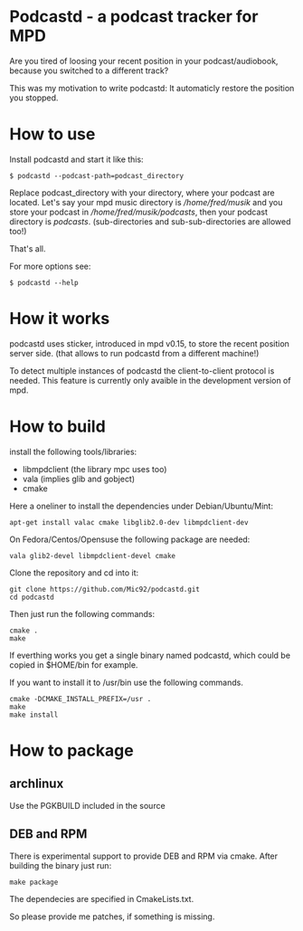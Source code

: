 Podcastd - a podcast tracker for MPD
====================================
Are you tired of loosing your recent position in your podcast/audiobook,
because you switched to a different track?

This was my motivation to write podcastd: It automaticly restore the position you stopped.

How to use
==========
Install podcastd and start it like this:

    $ podcastd --podcast-path=podcast_directory

Replace podcast\_directory with your directory, where your podcast are located.
Let's say your mpd music directory is */home/fred/musik* and you store your podcast in */home/fred/musik/podcasts*,
then your podcast directory is *podcasts*. (sub-directories and sub-sub-directories are allowed too!)

That's all.

For more options see:

    $ podcastd --help

How it works
==============
podcastd uses sticker, introduced in mpd v0.15, to store the recent position server side.
(that allows to run podcastd from a different machine!)

To detect multiple instances of podcastd the client-to-client protocol is needed.
This feature is currently only avaible in the development version of mpd.

How to build
============
install the following tools/libraries:

  - libmpdclient (the library mpc uses too)
  - vala (implies glib and gobject)
  - cmake

Here a oneliner to install the dependencies under Debian/Ubuntu/Mint:

    apt-get install valac cmake libglib2.0-dev libmpdclient-dev

On Fedora/Centos/Opensuse the following package are needed:

    vala glib2-devel libmpdclient-devel cmake

Clone the repository and cd into it:

    git clone https://github.com/Mic92/podcastd.git
    cd podcastd

Then just run the following commands:

    cmake .
    make

If everthing works you get a single binary named podcastd,
which could be copied in $HOME/bin for example.

If you want to install it to /usr/bin use the following commands.

    cmake -DCMAKE_INSTALL_PREFIX=/usr .
    make
    make install

How to package
==============

archlinux
---------
Use the PGKBUILD included in the source

DEB and RPM
------------
There is experimental support to provide DEB and RPM via cmake.
After building the binary just run:

    make package

The dependecies are specified in CmakeLists.txt.

So please provide me patches, if something is missing.
